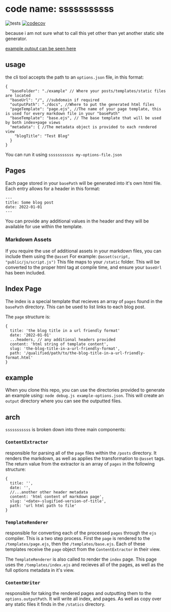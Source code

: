 # code name: sssssssssss

![tests](https://github.com/dmamills/sssssssssss/actions/workflows/node.js.yml/badge.svg) [![codecov](https://codecov.io/gh/dmamills/sssssssssss/branch/master/graph/badge.svg?token=A3KD0MREI2)](https://codecov.io/gh/dmamills/sssssssssss)

because i am not sure what to call this yet other than yet another static site generator.

[example output can be seen here](https://dmamills.github.io/sssssssssss/)

## usage

the cli tool accepts the path to an `options.json` file, in this format:

```
{
  "baseFolder": "./example" // Where your posts/templates/static files are located
  "baseUrl": "/", //subdomain if required
  "outputPath": "./docs", //Where to put the generated html files
  "pageTemplate": "page.ejs", //The name of your page template, this is used for every markdown file in your "basePath"
  "baseTemplate": "base.ejs", // The base template that will be used by both index+page views
  "metadata": { //The metadata object is provided to each rendered view
    "blogTitle": "Test Blog"
  }
}
```

You can run it using `sssssssssss my-options-file.json`

## Pages

Each page stored in your `basePath` will be generated into it's own html file. Each entry allows for a header in this format:

```
---
title: Some blog post
date: 2022-01-01
---
```

You can provide any additional values in the header and they will be available for use within the template.

### Markdown Assets

If you require the use of additional assets in your markdown files, you can include them using the `@asset` For example: `@asset(script, "public/js/script.js")` This file maps to your `/static` folder. This will be converted to the proper html tag at compile time, and ensure your `baseUrl` has been included.

## Index Page

The index is a special template that recieves an array of `pages` found in the `basePath` directory. This can be used to list links to each blog post.

The `page` structure is:
```
{
  title: 'the blog title in a url friendly format'
  date: '2022-01-01'
  ...headers, // any additional headers provided
  content: 'html string of template content',
  slug: 'the-blog-title-in-a-url-friendly-format',
  path: '/qualified/path/to/the-blog-title-in-a-url-friendly-format.html'
}
```

## example

When you clone this repo, you can use the directories provided to generate an example using: `node debug.js example-options.json`. This will create an `output` directory where you can see the outputted files.

## arch

`sssssssssss` is broken down into three main components:


### `ContentExtractor`

responsible for parsing all of the `page` files within the `/posts` directory. It renders the markdown, as well as applies the transformation to `@asset` tags.
The return value from the extractor is an array of `pages` in the following structure:

```
{
  title: '',
  date: '',
  //...another other header metadata
  content: 'html content of markdown page',
  slug: '<date>-slugified-version-of-title',
  path: 'url html path to file'
}
```

### `TemplateRenderer` 

responsible for converting each of the processed `pages` through the `ejs` compiler. This is a two step process. First the `page` is rendered to the `/templates/page.ejs`, then the `/templates/base.ejs`. Each of these templates receive the `page` object from the `ContentExtractor` in their view.

The `TemplateRenderer` is also called to render the `index` page. This page uses the `/templates/index.ejs` and recieves all of the pages, as well as the full options metadata in it's view.

### `ContentWriter` 

responsible for taking the rendered pages and outputting them to the `options.outputPath`. It will write all index, and pages. As well as copy over any static files it finds in the `/statics` directory. 
